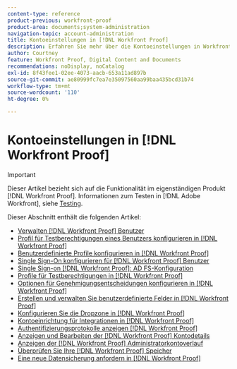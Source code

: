 ```yaml
---
content-type: reference
product-previous: workfront-proof
product-area: documents;system-administration
navigation-topic: account-administration
title: Kontoeinstellungen in [!DNL Workfront Proof]
description: Erfahren Sie mehr über die Kontoeinstellungen in Workfront Testversand.
author: Courtney
feature: Workfront Proof, Digital Content and Documents
recommendations: noDisplay, noCatalog
exl-id: 8f43fee1-02ee-4073-aacb-653a11ad897b
source-git-commit: ae80999fc7ea7e35097560aa99baa435bcd31b74
workflow-type: tm+mt
source-wordcount: '110'
ht-degree: 0%

---
```


# Kontoeinstellungen in [!DNL Workfront Proof]

>[!IMPORTANT]
>
>Dieser Artikel bezieht sich auf die Funktionalität im eigenständigen Produkt [!DNL Workfront Proof]. Informationen zum Testen in [!DNL Adobe Workfront], siehe [Testing](../../../review-and-approve-work/proofing/proofing.md).

Dieser Abschnitt enthält die folgenden Artikel:

* [Verwalten [!DNL Workfront Proof] Benutzer](../../../workfront-proof/wp-acct-admin/account-settings/manage-wp-users.md)
* [Profil für Testberechtigungen eines Benutzers konfigurieren in [!DNL Workfront Proof]](../../../workfront-proof/wp-acct-admin/account-settings/config-user-pref-in-wp.md)
* [Benutzerdefinierte Profile konfigurieren in [!DNL Workfront Proof]](../../../workfront-proof/wp-acct-admin/account-settings/configure-custom-profiles.md)
* [Single Sign-On konfigurieren für [!DNL Workfront Proof] Benutzer](../../../workfront-proof/wp-acct-admin/account-settings/configure-sso-for-wp-users.md)
* [Single Sign-on [!DNL Workfront Proof]: AD FS-Konfiguration](../../../workfront-proof/wp-acct-admin/account-settings/sso-in-wp-adfs-configuration.md)
* [Profile für Testberechtigungen in [!DNL Workfront Proof]](../../../workfront-proof/wp-acct-admin/account-settings/proof-perm-profiles-in-wp.md)
* [Optionen für Genehmigungsentscheidungen konfigurieren in [!DNL Workfront Proof]](../../../workfront-proof/wp-acct-admin/account-settings/configure-approval-decision-in-wp.md)
* [Erstellen und verwalten Sie benutzerdefinierte Felder in [!DNL Workfront Proof]](../../../workfront-proof/wp-acct-admin/account-settings/create-and-manage-custom-fields.md)
* [Konfigurieren Sie die Dropzone in [!DNL Workfront Proof]](../../../workfront-proof/wp-acct-admin/account-settings/configure-dropzone-in-wp.md)
* [Kontoeinrichtung für Integrationen in [!DNL Workfront Proof]](../../../workfront-proof/wp-acct-admin/account-settings/integrations-account-setup.md)
* [Authentifizierungsprotokolle anzeigen [!DNL Workfront Proof]](../../../workfront-proof/wp-acct-admin/account-settings/view-auth-logs-in-wp.md)
* [Anzeigen und Bearbeiten der [!DNL Workfront Proof] Kontodetails](../../../workfront-proof/wp-acct-admin/account-settings/view-edit-org-wp-acct-details.md)
* [Anzeigen der [!DNL Workfront Proof] Administratorkontoverlauf](../../../workfront-proof/wp-acct-admin/account-settings/view-org-wp-acct-history.md)
* [Überprüfen Sie Ihre [!DNL Workfront Proof] Speicher](../../../workfront-proof/wp-acct-admin/account-settings/check-workfront-proof-storage.md)
* [Eine neue Datensicherung anfordern in [!DNL Workfront Proof]](../../../workfront-proof/wp-acct-admin/account-settings/request-new-data-backup-in-wp.md)
